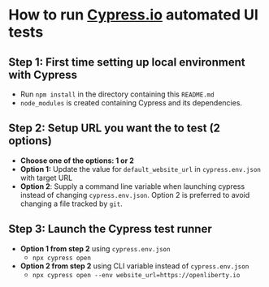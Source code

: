 # How to run [Cypress.io](https://www.cypress.io/) automated UI tests

## Step 1: First time setting up local environment with Cypress
- Run `npm install` in the directory containing this `README.md`
- `node_modules` is created containing Cypress and its dependencies.

## Step 2: Setup URL you want the to test (2 options)
  - **Choose one of the options: 1 or 2** 
  - **Option 1:** Update the value for `default_website_url` in `cypress.env.json` with target URL
  - **Option 2**: Supply a command line variable when launching cypress instead of changing `cypress.env.json`.  Option 2 is preferred to avoid changing a file tracked by `git`.

## Step 3:  Launch the Cypress test runner
- **Option 1 from step 2** using `cypress.env.json`
  - `npx cypress open`
- **Option 2 from step 2** using CLI variable instead of `cypress.env.json`
  - `npx cypress open --env website_url=https://openliberty.io`
